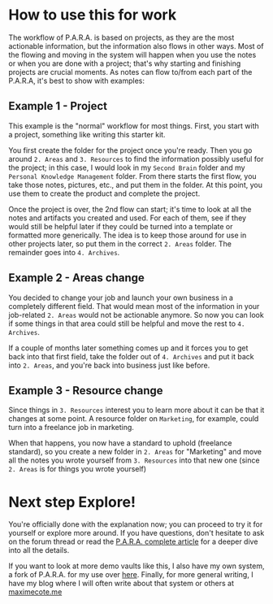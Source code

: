 # How to use this for work
The workflow of P.A.R.A. is based on projects, as they are the most actionable information, but the information also flows in other ways. Most of the flowing and moving in the system will happen when you use the notes or when you are done with a project; that's why starting and finishing projects are crucial moments. As notes can flow to/from each part of the P.A.R.A, it's best to show with examples:

## Example 1 - Project
This example is the "normal" workflow for most things. First, you start with a project, something like writing this starter kit.

You first create the folder for the project once you're ready. Then you go around `2. Areas` and `3. Resources` to find the information possibly useful for the project; in this case, I would look in my `Second Brain` folder and my `Personal Knowledge Management` folder. From there starts the first flow, you take those notes, pictures, etc., and put them in the folder. At this point, you use them to create the product and complete the project.

Once the project is over, the 2nd flow can start; it's time to look at all the notes and artifacts you created and used. For each of them, see if they would still be helpful later if they could be turned into a template or formatted more generically. The idea is to keep those around for use in other projects later, so put them in the correct `2. Areas` folder. The remainder goes into `4. Archives`.

## Example 2 - Areas change
You decided to change your job and launch your own business in a completely different field. That would mean most of the information in your job-related `2. Areas` would not be actionable anymore. So now you can look if some things in that area could still be helpful and move the rest to `4. Archives`.

If a couple of months later something comes up and it forces you to get back into that first field, take the folder out of `4. Archives` and put it back into `2. Areas`, and you're back into business just like before.

## Example 3 - Resource change
Since things in `3. Resources` interest you to learn more about it can be that it changes at some point. A resource folder on `Marketing`, for example, could turn into a freelance job in marketing.

When that happens, you now have a standard to uphold (freelance standard), so you create a new folder in `2. Areas` for "Marketing" and move all the notes you wrote yourself from `3. Resources` into that new one (since `2. Areas` is for things you wrote yourself)


# Next step Explore!
You're officially done with the explanation now; you can proceed to try it for yourself or explore more around. If you have questions, don't hesitate to ask on the forum thread or read the [P.A.R.A. complete article](https://fortelabs.co/blog/para/) for a deeper dive into all the details.

If you want to look at more demo vaults like this, I also have my own system, a fork of P.A.R.A. for my use over [here](https://forum.obsidian.md/t/paan-starter-kit/21782). Finally, for more general writing, I have my blog where I will often write about that system or others at [maximecote.me](https://maximecote.me/)
